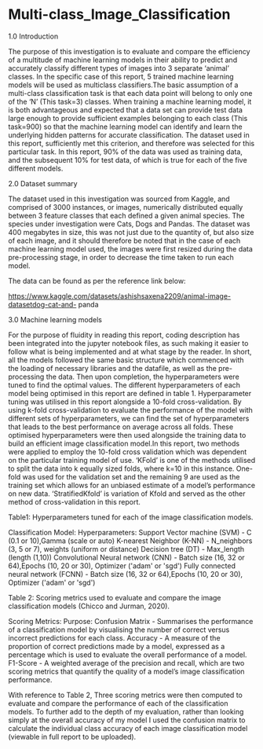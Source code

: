 # Multi-class_Image_Classification
1.0 Introduction

The purpose of this investigation is to evaluate and compare the efficiency of a multitude of machine learning models in their ability to predict and accurately 
classify different types of images into 3 separate ‘animal’ classes. In the specific case of this report, 5 trained machine learning models will 
be used as multiclass classifiers.The basic assumption of a multi-class classification task is that each data point will belong to only one of the 
‘N’ (This task=3) classes. When training a machine learning model, it is both advantageous and expected that a data set can provide test data large enough to 
provide sufficient examples belonging to each class (This task=900) so that the machine learning model can identify and learn the underlying hidden patterns for
accurate classification. The dataset used in this report, sufficiently met this criterion, and therefore was selected for this particular task. In this report,
90% of the data was used as training data, and the subsequent 10% for test data, of which is true for each of the five different models.

2.0 Dataset summary

The dataset used in this investigation was sourced from Kaggle, and comprised of 3000 instances, or images, numerically distributed equally between 3 feature 
classes that each defined a given animal species. The species under investigation were Cats, Dogs and Pandas. The dataset was 400 megabytes in size, this was 
not just due to the quantity of, but also size of each image, and it should therefore be noted that in the case of each machine learning model used, the images 
were first resized during the data pre-processing stage, in order to decrease the time taken to run each model.

The data can be found as per the reference link below:

https://www.kaggle.com/datasets/ashishsaxena2209/animal-image-datasetdog-cat-and- panda

3.0 Machine learning models

For the purpose of fluidity in reading this report, coding description has been integrated into the jupyter notebook files, as such making it easier to follow 
what is being implemented and at what stage by the reader. In short, all the models followed the same basic structure which commenced with the loading of 
necessary libraries and the datafile, as well as the pre-processing the data. Then upon completion, the hyperparameters were tuned to find the optimal values. 
The different hyperparameters of each model being optimised in this report are defined in table 1. Hyperparameter tuning was utilised in this report alongside a
10-fold cross-validation. By using k-fold cross-validation to evaluate the performance of the model with different sets of hyperparameters, we can find the set
of hyperparameters that leads to the best performance on average across all folds. These optimised hyperparameters were then used alongside the training data to
build an efficient image classification model.In this report, two methods were applied to employ the 10-fold cross validation which was dependent on the particular 
training model of use. ‘KFold’ is one of the methods utilised to split the data into k equally sized folds, where k=10 in this instance. One-fold was used for 
the validation set and the remaining 9 are used as the training set which allows for an unbiased estimate of a model’s performance on new data. 
‘StratifiedKfold’ is variation of Kfold and served as the other method of cross-validation in this report.

Table1: Hyperparameters tuned for each of the image classification models.

Classification Model:                        Hyperparameters: 
Support Vector machine (SVM)                 - C (0.1 or 10),Gamma (scale or auto)
K-nearest Neighbor (K-NN)                    - N_neighbors (3, 5 or 7), weights (uniform or distance)
Decision tree (DT)                           - Max_length (length (1,10))
Convolutional Neural network (CNN)           - Batch size (16, 32 or 64),Epochs (10, 20 or 30), Optimizer ('adam' or 'sgd')
Fully connected neural network (FCNN)        - Batch size (16, 32 or 64),Epochs (10, 20 or 30), Optimizer ('adam' or 'sgd')

Table 2: Scoring metrics used to evaluate and compare the image classification models (Chicco and Jurman, 2020).

Scoring Metrics:    Purpose:
Confusion Matrix    - Summarises the performance of a classification model by visualising the number of correct versus incorrect predictions for each class.
Accuracy            - A measure of the proportion of correct predictions made by a model, expressed as a percentage which is used to evaluate the overall performance of a model.
F1-Score            - A weighted average of the precision and recall, which are two scoring metrics that quantify the quality of a model’s image classification performance.


With reference to Table 2, Three scoring metrics were then computed to evaluate and compare the performance of each of the classification models. 
To further add to the depth of my evaluation, rather than looking simply at the overall accuracy of my model I used the confusion matrix to calculate 
the individual class accuracy of each image classification model (viewable in full report to be uploaded).
       



